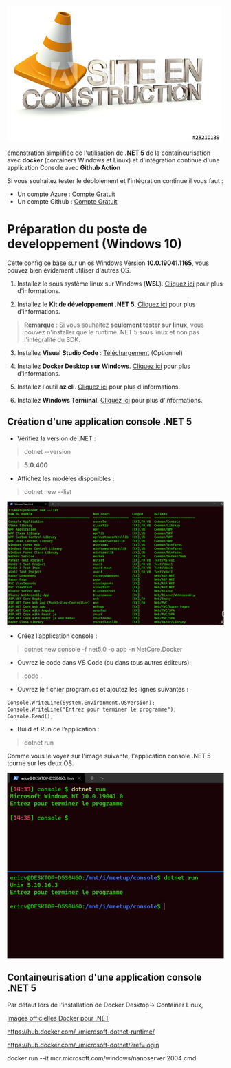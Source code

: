 
![OIP](pictures/OIP.jpg)

émonstration simplifiée de l'utilisation de **.NET 5** de la containeurisation avec **docker** (containers Windows et Linux) et d'intégration continue d'une application Console avec **Github Action**

Si vous souhaitez tester le déploiement et l'intégration continue il vous faut :

- Un compte Azure : [Compte Gratuit](https://azure.microsoft.com/fr-fr/free/)
- Un compte Github : [Compte Gratuit](https://github.com/)


# Préparation du poste de developpement (Windows 10)

Cette config ce base sur un os Windows Version **10.0.19041.1165**, vous pouvez bien évidement utiliser d'autres OS.

1. Installez le sous système linux sur Windows (**WSL**). [Cliquez ici](https://docs.microsoft.com/fr-fr/windows/wsl/install-win10) pour plus d'informations.

2. Installez le **Kit de développement .NET 5**. [Cliquez ici](https://docs.microsoft.com/fr-fr/windows/wsl/install-win10) pour plus d'informations.

> **Remarque** : Si vous souhaitez **seulement tester sur linux**, vous pouvez n'installer que le runtime .NET 5 sous linux et non pas l'intégralité du SDK.
>
3. Installez **Visual Studio Code** : [Téléchargement](https://code.visualstudio.com/) (Optionnel)

4. Installez **Docker Desktop sur Windows**. [Cliquez ici](https://docs.docker.com/desktop/windows/install/) pour plus d'informations.

5. Installez l'outil **az cli**. [Cliquez ici](https://docs.microsoft.com/fr-fr/cli/azure/install-azure-cli-windows?tabs=azure-cli) pour plus d'informations.

6. Installez **Windows Terminal**. [Cliquez ici](https://docs.microsoft.com/fr-fr/windows/terminal/get-started) pour plus d'informations.


## Création d'une application console .NET 5

- Vérifiez la version de .NET : 
>dotnet --version 

>**5.0.400**
- Affichez les modèles disponibles : 
>dotnet new --list

![Modeles](pictures/Modeles.png)

- Créez l’application console :
> dotnet new console -f net5.0 -o app -n NetCore.Docker

- Ouvrez le code dans VS Code (ou dans tous autres éditeurs): 
> code  .

- Ouvrez le fichier program.cs et ajoutez les lignes suivantes : 
```CSHARP
Console.WriteLine(System.Environment.OSVersion);
Console.WriteLine("Entrez pour terminer le programme");
Console.Read();
```

- Build et Run de l’application : 
> dotnet run

Comme vous le voyez sur l'image suivante, l'application console .NET 5 tourne sur les deux OS.

![console](pictures/Console.png)


## Containeurisation d'une application console .NET 5

Par défaut lors de l'installation de Docker Desktop-> Container Linux,


[Images officielles Docker pour .NET ](https://docs.microsoft.com/fr-fr/dotnet/architecture/microservices/net-core-net-framework-containers/official-net-docker-images)

https://hub.docker.com/_/microsoft-dotnet-runtime/


https://hub.docker.com/_/microsoft-dotnet/?ref=login

docker run --it mcr.microsoft.com/windows/nanoserver:2004 cmd